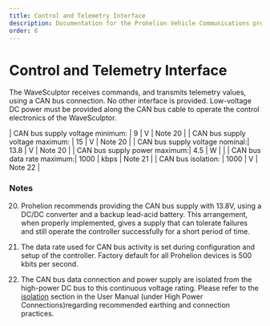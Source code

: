 ```yaml
---
title: Control and Telemetry Interface
description: Documentation for the Prohelion Vehicle Communications protocol
order: 6
---
```


# Control and Telemetry Interface

The WaveSculptor receives commands, and transmits telemetry values, using a CAN bus connection.  No other interface is provided.  Low-voltage DC power must be provided along the CAN bus cable to operate the control electronics of the WaveSculptor.

| CAN bus supply voltage minimum: | 9 | V | Note 20 |
| CAN bus supply voltage maximum: | 15 | V | Note 20 |
| CAN bus supply voltage nominal:| 13.8 | V | Note 20 |
| CAN bus supply power maximum:| 4.5 | W |  |
| CAN bus data rate maximum:| 1000 | kbps | Note 21 |
| CAN bus isolation: | 1000 | V | Note 22 |

### Notes

20) Prohelion recommends providing the CAN bus supply with 13.8V, using a DC/DC converter and a backup lead-acid battery.  This arrangement, when properly implemented, gives a supply that can tolerate failures and still operate the controller successfully for a short period of time.

21) The data rate used for CAN bus activity is set during configuration and setup of the controller.  Factory default for all Prohelion devices is 500 kbits per second.

22) The CAN bus data connection and power supply are isolated from the high-power DC bus to this continuous voltage rating.  Please refer to the [isolation](../User_Manual/High_Power_Connections.md) section in the User Manual (under High Power Connections)regarding recommended earthing and connection practices.
